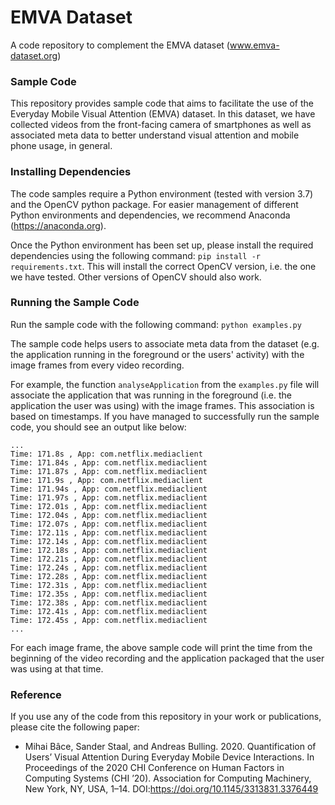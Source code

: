 # EMVA Dataset
A code repository to complement the EMVA dataset (www.emva-dataset.org)

### Sample Code
This repository provides sample code that aims to facilitate the use of the Everyday Mobile Visual Attention (EMVA) dataset. 
In this dataset, we have collected videos from the front-facing camera of smartphones as well as associated meta data to better understand visual attention and mobile phone usage, in general.

### Installing Dependencies
The code samples require a Python environment (tested with version 3.7) and the OpenCV python package.
For easier management of different Python environments and dependencies, we recommend Anaconda (https://anaconda.org).

Once the Python environment has been set up, please install the required dependencies using the following command: `pip install -r requirements.txt`. 
This will install the correct OpenCV version, i.e. the one we have tested. Other versions of OpenCV should also work.

### Running the Sample Code

Run the sample code with the following command: `python examples.py`

The sample code helps users to associate meta data from the dataset (e.g. the application running in the foreground or the users' activity) with the image frames from every video recording.

For example, the function `analyseApplication` from the `examples.py` file will associate the application that was running in the foreground (i.e. the application the user was using) with the image frames. 
This association is based on timestamps.
If you have managed to successfully run the sample code, you should see an output like below:

```
...
Time: 171.8s , App: com.netflix.mediaclient
Time: 171.84s , App: com.netflix.mediaclient
Time: 171.87s , App: com.netflix.mediaclient
Time: 171.9s , App: com.netflix.mediaclient
Time: 171.94s , App: com.netflix.mediaclient
Time: 171.97s , App: com.netflix.mediaclient
Time: 172.01s , App: com.netflix.mediaclient
Time: 172.04s , App: com.netflix.mediaclient
Time: 172.07s , App: com.netflix.mediaclient
Time: 172.11s , App: com.netflix.mediaclient
Time: 172.14s , App: com.netflix.mediaclient
Time: 172.18s , App: com.netflix.mediaclient
Time: 172.21s , App: com.netflix.mediaclient
Time: 172.24s , App: com.netflix.mediaclient
Time: 172.28s , App: com.netflix.mediaclient
Time: 172.31s , App: com.netflix.mediaclient
Time: 172.35s , App: com.netflix.mediaclient
Time: 172.38s , App: com.netflix.mediaclient
Time: 172.41s , App: com.netflix.mediaclient
Time: 172.45s , App: com.netflix.mediaclient
...

```

For each image frame, the above sample code will print the time from the beginning of the video recording and the application packaged that the user was using at that time.

### Reference

If you use any of the code from this repository in your work or publications, please cite the following paper:

- Mihai Bâce, Sander Staal, and Andreas Bulling. 2020. Quantification of Users’ Visual Attention During Everyday Mobile Device Interactions. In Proceedings of the 2020 CHI Conference on Human Factors in Computing Systems (CHI ’20). Association for Computing Machinery, New York, NY, USA, 1–14. DOI:https://doi.org/10.1145/3313831.3376449
